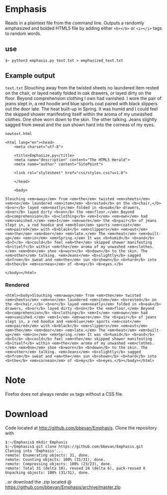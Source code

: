 # Emphasis
Reads in a plaintext file from the command line. Outputs a randomly emphasized and bolded HTML5 file by adding either 
`<b></b>` or `<i></i>` tags to random words.

## use
`$~ python3 emphasis.py text.txt > emphasized_text.txt`

## Example output
`text.txt`
Slouching away from the twisted sheets no laundered item rested on the chair, or layed neatly folded in oak drawers, or layed dirty on the floor. Beyond comprehension clothing I own had vanished. I wore the pair of jeans slept in, a red hoodie and blue sports coat paired with black slippers out the door late. The heat built-up in Spring. It was humid and I could feel the skipped shower manifesting itself within the aroma of my unwashed clothes. One shoe worn down to the skin. The other talking. Jeans slightly sagged from sweat and the sun shown hard into the corneas of my eyes.

`newtext.html` 
```
<html lang="en"><head>
    <meta charset="utf-8">

    <title>Emphasize.py</title>
    <meta name="description" content="The HTML5 Herald">
    <meta name="author" content="SitePoint">

    <link rel="stylesheet" href="css/styles.css?v=1.0">

    </head>

    <body>
    
Slouching <em>away</em> from <em>the</em> twisted <em>sheets</em> <em>no</em> laundered <em>item</em> <b>rested</b> on the <b>chair,</b> <b>or</b> layed <em>neatly</em> folded in <b>oak</b> drawers, <b>or</b> layed dirty <b>on</b> the <em>floor.</em> Beyond <b>comprehension</b> <b>clothing</b> <em>I</em> <em>own</em> had <em>vanished.</em> <em>I</em> <em>wore</em> the <b>pair</b> of jeans slept in, a red hoodie and <em>blue</em> sports <em>coat</em> <em>paired</em> with <b>black</b> <em>slippers</em> <em>out</em> <em>the</em> <em>door</em> <em>late.</em> The <em>heat</em> <em>built-up</em> <em>in</em> <em>Spring.</em> It was <b>humid</b> <b>and</b> <b>I</b> <b>could</b> feel <em>the</em> skipped shower manifesting <b>itself</b> within <em>the</em> aroma of my unwashed <em>clothes.</em> <em>One</em> shoe <b>worn</b> <b>down</b> to the skin. The <em>other</em> talking. <em>Jeans</em> <b>slightly</b> sagged <b>from</b> sweat and <em>the</em> sun <b>shown</b> <b>hard</b> into <b>the</b> <em>corneas</em> of <b>my</b> <b>eyes.</b>

</body></html>
```

### Rendered
`<html><body>Slouching <em>away</em> from <em>the</em> twisted <em>sheets</em> <em>no</em> laundered <em>item</em> <b>rested</b> on the <b>chair,</b> <b>or</b> layed <em>neatly</em> folded in <b>oak</b> drawers, <b>or</b> layed dirty <b>on</b> the <em>floor.</em> Beyond <b>comprehension</b> <b>clothing</b> <em>I</em> <em>own</em> had <em>vanished.</em> <em>I</em> <em>wore</em> the <b>pair</b> of jeans slept in, a red hoodie and <em>blue</em> sports <em>coat</em> <em>paired</em> with <b>black</b> <em>slippers</em> <em>out</em> <em>the</em> <em>door</em> <em>late.</em> The <em>heat</em> <em>built-up</em> <em>in</em> <em>Spring.</em> It was <b>humid</b> <b>and</b> <b>I</b> <b>could</b> feel <em>the</em> skipped shower manifesting <b>itself</b> within <em>the</em> aroma of my unwashed <em>clothes.</em> <em>One</em> shoe <b>worn</b> <b>down</b> to the skin. The <em>other</em> talking. <em>Jeans</em> <b>slightly</b> sagged <b>from</b> sweat and <em>the</em> sun <b>shown</b> <b>hard</b> into <b>the</b> <em>corneas</em> of <b>my</b> <b>eyes.</b></body></html>`

# Note
Firefox does not always render `em` tags without a CSS file.

# Download
Code located at http://github.com/bbevan/Emphasis. Clone the repository with 

```
$:~/Emphasis$ mkdir Emphasis
$:~/Emphasis$ git clone https://github.com/bbevan/Emphasis.git
Cloning into 'Emphasis'...
remote: Enumerating objects: 31, done.
remote: Counting objects: 100% (31/31), done.
remote: Compressing objects: 100% (23/23), done.
remote: Total 31 (delta 10), reused 24 (delta 6), pack-reused 0
Unpacking objects: 100% (31/31), done.

 ```
 
 ..or download the .zip located @ https://github.com/bbevan/Emphasis/archive/master.zip
